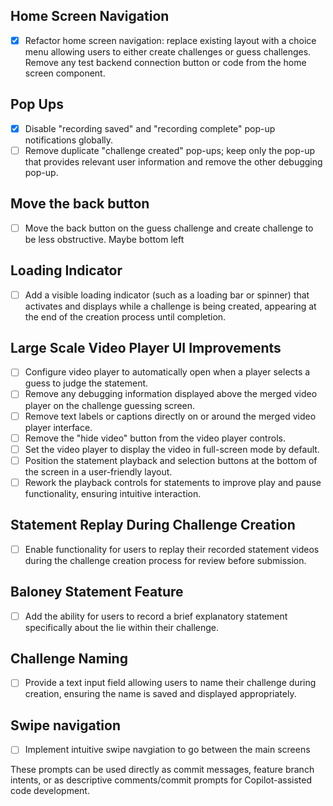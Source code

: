 ## Home Screen Navigation
- [x] Refactor home screen navigation: replace existing layout with a choice menu allowing users to either create challenges or guess challenges. Remove any test backend connection button or code from the home screen component.

## Pop Ups
- [x] Disable "recording saved" and "recording complete" pop-up notifications globally.
- [ ] Remove duplicate "challenge created" pop-ups; keep only the pop-up that provides relevant user information and remove the other debugging pop-up.

## Move the back button 
- [ ] Move the back button on the guess challenge and create challenge to be less obstructive. Maybe bottom left

## Loading Indicator
- [ ] Add a visible loading indicator (such as a loading bar or spinner) that activates and displays while a challenge is being created, appearing at the end of the creation process until completion.

## Large Scale Video Player UI Improvements
- [ ] Configure video player to automatically open when a player selects a guess to judge the statement.
- [ ] Remove any debugging information displayed above the merged video player on the challenge guessing screen.
- [ ] Remove text labels or captions directly on or around the merged video player interface.
- [ ] Remove the "hide video" button from the video player controls.
- [ ] Set the video player to display the video in full-screen mode by default.
- [ ] Position the statement playback and selection buttons at the bottom of the screen in a user-friendly layout.
- [ ] Rework the playback controls for statements to improve play and pause functionality, ensuring intuitive interaction.

## Statement Replay During Challenge Creation
- [ ] Enable functionality for users to replay their recorded statement videos during the challenge creation process for review before submission.

## Baloney Statement Feature
- [ ] Add the ability for users to record a brief explanatory statement specifically about the lie within their challenge.

## Challenge Naming
- [ ] Provide a text input field allowing users to name their challenge during creation, ensuring the name is saved and displayed appropriately.

## Swipe navigation
- [ ] Implement intuitive swipe navgiation to go between the main screens

These prompts can be used directly as commit messages, feature branch intents, or as descriptive comments/commit prompts for Copilot-assisted code development.